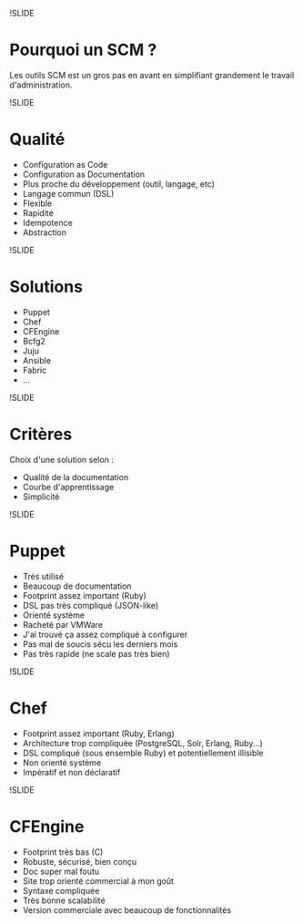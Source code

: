 !SLIDE
# Pourquoi un SCM ?

Les outils SCM est un gros pas en avant en simplifiant grandement le travail d'administration. 

!SLIDE
# Qualité


* Configuration as Code
* Configuration as Documentation
* Plus proche du développement (outil, langage, etc)
* Langage commun (DSL)
* Flexible
* Rapidité
* Idempotence
* Abstraction

!SLIDE
# Solutions

* Puppet
* Chef
* CFEngine
* Bcfg2
* Juju
* Ansible
* Fabric
* ...

!SLIDE
# Critères

Choix d'une solution selon :

* Qualité de la documentation
* Courbe d'apprentissage
* Simplicité

!SLIDE
# Puppet

* Trés utilisé
* Beaucoup de documentation
* Footprint assez important (Ruby)
* DSL pas très compliqué (JSON-like)
* Orienté système
* Racheté par VMWare
* J'ai trouvé ça assez compliqué à configurer
* Pas mal de soucis sécu les derniers mois
* Pas très rapide (ne scale pas très bien)

!SLIDE
# Chef

* Footprint assez important (Ruby, Erlang)
* Architecture trop compliquée (PostgreSQL, Solr, Erlang, Ruby...)
* DSL compliqué (sous ensemble Ruby) et potentiellement illisible
* Non orienté système
* Impératif et non déclaratif

!SLIDE
# CFEngine

* Footprint très bas (C)
* Robuste, sécurisé, bien conçu
* Doc super mal foutu
* Site trop orienté commercial à mon goût
* Syntaxe compliquée
* Très bonne scalabilité
* Version commerciale avec beaucoup de fonctionnalités